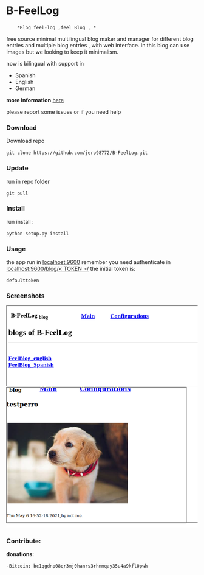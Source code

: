 # B-FeelLog
		*Blog feel-log ,feel Blog , * 

free source minimal multilingual blog maker and manager for different blog entries and multiple blog entries , with web interface. in this blog can use images but we looking to keep it minimalism.

now is bilingual with support in 
- Spanish 
- English
- German

**more information** [here](https://github.com/jero98772/B-FeelLog/blob/main/docs/FAQs.md)

please report some issues or if you need help

### Download 
Download repo

	git clone https://github.com/jero98772/B-FeelLog.git
### Update
run in repo folder

	git pull

### Install

run install : 

	python setup.py install

### Usage 

the app run in [localhost:9600](http://localhost:9600/blog.html)
remember you need authenticate in [localhost:9600/blog/< TOKEN >/](localhost:9600/blog/defaulttoken/)
the initial token is:
	
	defaulttoken

### Screenshots
![main](https://github.com/jero98772/B-FeelLog/blob/main/docs/Screenshots/2021-05-06-185257_770x321_scrot.png)
![flex blog](https://github.com/jero98772/B-FeelLog/blob/main/docs/Screenshots/2021-05-06-165512_752x551_scrot.png)

### Contribute:

**donations:**
	
	-Bitcoin: bc1qgdnp08qr3mj0hanrs3rhnmqay35u4a9kfl0pwh